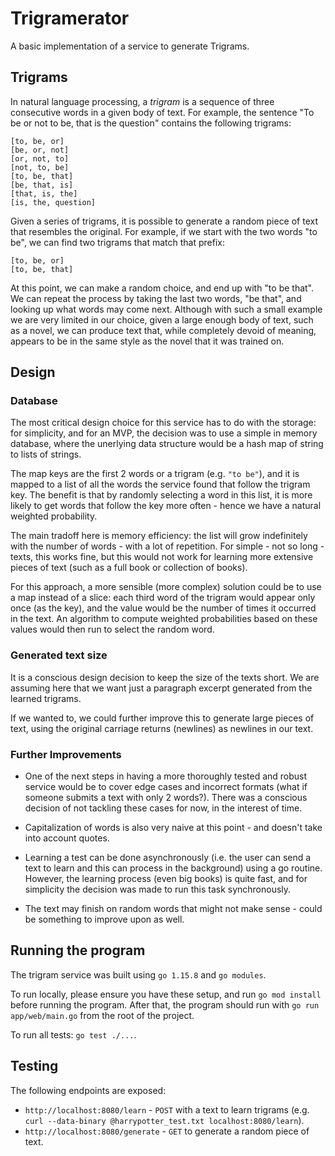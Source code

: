 # Trigramerator

A basic implementation of a service to generate Trigrams.

## Trigrams

In natural language processing, a _trigram_ is a sequence of three consecutive words in a given body of text. For example, the sentence "To be or not to be, that is the question" contains the following trigrams:

```
[to, be, or]
[be, or, not]
[or, not, to]
[not, to, be]
[to, be, that]
[be, that, is]
[that, is, the]
[is, the, question]
```

Given a series of trigrams, it is possible to generate a random piece of text that resembles the original. For example, if we start with the two words "to be", we can find two trigrams that match that prefix:

```
[to, be, or]
[to, be, that]
```

At this point, we can make a random choice, and end up with "to be that". We can repeat the process by taking the last two words, "be that", and looking up what words may come next. Although with such a small example we are very limited in our choice, given a large enough body of text, such as a novel, we can produce text that, while completely devoid of meaning, appears to be in the same style as the novel that it was trained on.

## Design

### Database

The most critical design choice for this service has to do with the storage: for simplicity, and for an MVP, the decision was to use a simple in memory database, where the unerlying data 
structure would be a hash map of string to lists of strings. 

The map keys are the first 2 words or a trigram (e.g. `"to be"`), and it is mapped to a list of all the words the service found that follow the trigram key. The benefit is that by randomly selecting a word in this list, it is more likely to get words that follow the key more often - hence we have a natural weighted probability.

The main tradoff here is memory efficiency: the list will grow indefinitely with the number of words - with a lot of repetition. For simple - not so long - texts, this works fine, but this would not work for learning more extensive pieces of text (such as a full book or collection of books).

For this approach, a more sensible (more complex) solution could be to use a map instead of a slice: each third word of the trigram would appear only once (as the key), and the value would be the number of times it occurred in the text. An algorithm to compute weighted probabilities based on these values would then run to select the random word.

### Generated text size

It is a conscious design decision to keep the size of the texts short. We are assuming here that we want just a paragraph excerpt generated from the learned trigrams.

If we wanted to, we could further improve this to generate large pieces of text, using the original carriage returns (newlines) as newlines in our text.

### Further Improvements
* One of the next steps in having a more thoroughly tested and robust service would be to cover edge cases and incorrect formats (what if someone submits a text with only 2 words?). There was a conscious decision of not tackling these cases for now, in the interest of time.

* Capitalization of words is also very naive at this point - and doesn't take into account quotes. 

* Learning a test can be done asynchronously (i.e. the user can send a text to learn and this can process in the background) using a go routine. However, the learning process (even big books)
is quite fast, and for simplicity the decision was made to run this task synchronously.

* The text may finish on random words that might not make sense - could be something to improve upon as well.

## Running the program

The trigram service was built using `go 1.15.8` and `go modules`.

To run locally, please ensure you have these setup, and run `go mod install` before running the program. After that, the program should run with `go run app/web/main.go` from the root of the project.

To run all tests: `go test ./...`.

## Testing

The following endpoints are exposed:

* `http://localhost:8080/learn` - `POST` with a text to learn trigrams (e.g. `curl --data-binary @harrypotter_test.txt localhost:8080/learn`).
* `http://localhost:8080/generate` - `GET` to generate a random piece of text.